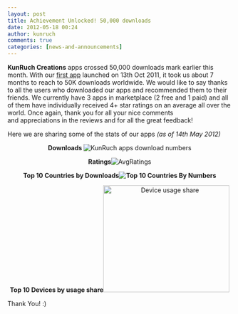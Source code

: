 ```yaml
---
layout: post
title: Achievement Unlocked! 50,000 downloads
date: 2012-05-18 00:24
author: kunruch
comments: true
categories: [news-and-announcements]
---
```

<strong>KunRuch Creations</strong> apps crossed 50,000 downloads mark earlier this month. With our <a title="MYTILEMAKER" href="http://kunruchcreations.com/mytilemaker/" target="_blank">first app</a> launched on 13th Oct 2011, it took us about 7 months to reach to 50K downloads worldwide. We would like to say thanks to all the users who downloaded our apps and recommended them to their friends. We currently have 3 apps in marketplace (2 free and 1 paid) and all of them have individually received 4+ star ratings on an average all over the world. Once again, thank you for all your nice comments and appreciations in the reviews and for all the great feedback!

Here we are sharing some of the stats of our apps <em>(as of 14th May 2012)</em>

<p style="text-align: center"><strong><strong>Downloads </strong></strong><img class="aligncenter size-full wp-image-614" title="KunRuch apps download numbers" src="http://kunruchcreations.com/wp-content/uploads/2012/05/appdownloads1.png" alt="KunRuch apps download numbers" /></p>

<p style="text-align: center"><em></em><strong>Ratings</strong><img class="aligncenter size-full wp-image-611" title="AvgRatings" src="http://kunruchcreations.com/wp-content/uploads/2012/05/AvgRatings.png" alt="AvgRatings" /></p>
<p style="text-align: center"><strong>
</strong></p>
<p style="text-align: center"><em></em><strong>Top 10 Countries by Downloads<img class="aligncenter size-full wp-image-623" title="Top 10 Countries By Numbers" src="http://kunruchcreations.com/wp-content/uploads/2012/05/Top10CountriesByNumbers2.png" alt="Top 10 Countries By Numbers" /></strong></p>
<p style="text-align: center"><strong>Top 10 Devices by usage share</strong><img class="aligncenter size-full wp-image-625" title="Device usage share" src="http://kunruchcreations.com/wp-content/uploads/2012/05/DeviceShare.png" alt="Device usage share" width="283" height="240" /></p>
<p style="text-align: left">Thank You! :)</p>
